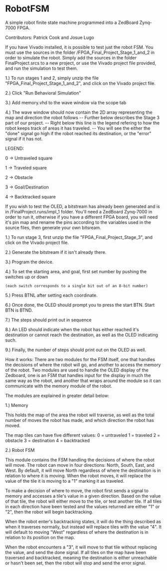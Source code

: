 # RobotFSM
A simple robot finite state machine programmed into a ZedBoard Zynq-7000 FPGA.

Contributors: Patrick Cook and Josue Lugo

If you have Vivado installed, it is possible to test just the robot FSM. You must use the sources
in the folder /FPGA_Final_Project_Stage_1_and_2 in order to simulate the robot. Simply add the sources
in the folder FinalProject.srcs to a new project, or use the Vivado project file provided, and run the 
simulation to test them.

1.) To run stages 1 and 2, simply unzip the file "FPGA_Final_Project_Stage_1_and_2", and click on the Vivado project file.

2.) Click "Run Behavioral Simulation"

3.) Add memory.vhd to the wave window via the scope tab

4.) The wave window should now contain the 2D array representing the map and direction the robot follows
-- Further below describes the Stage 3 part of our project. 
-- Right below this line is the legend refering to how the robot keeps track of areas it has traveled.
-- You will see the either the "done" signal go high if the robot reached its destination, or the "error" signal if it has not.

LEGEND:

0 -> Untraveled square

1 -> Traveled square

2 -> Obstacle

3 -> Goal/Destination

4 -> Backtracked square

If you wish to test the OLED, a bitstream has already been generated and 
is in /FinalProject.runs/impl_1 folder. You'll need a ZedBoard Zynq-7000 
in order to run it, otherwise if you have a different FPGA board, you will 
need it's pin map and rename the pins according to the variables used in the 
source files, then generate your own bitsream.

1.) To run stage 3, first unzip the file "FPGA_Final_Project_Stage_3", and click on the Vivado project file.

2.) Generate the bitstream if it isn't already there.

3.) Program the device.

4.) To set the starting area, and goal, first set number by pushing the switches up or down 
	
	(each switch corresponds to a single bit out of an 8-bit number)

5.) Press BTNL after setting each coordinate.

6.) Once done, the OLED should prompt you to press the start BTN. Start BTN is BTND.

7.) The steps should print out in sequence 

8.) An LED should indicate when the robot has either reached it's destination or cannot reach the destination, as well as the OLED indicating such.

9.) Finally, the number of steps should print out on the OLED as well. 

How it works:
There are two modules for the FSM itself, one that handles the decisions of where the robot
will go, and another to access the memory of the robot. Two modules are used to handle the OLED
display of the Zedboard, one is an FSM that handles input for the display in much the same way as 
the robot, and another that wraps around the module so it can communicate with the memory module of 
the robot.

The modules are explained in greater detail below:

1.) Memory

  This holds the map of the area the robot will traverse, as well as the total number of 
  moves the robot has made, and which direction the robot has moved.
  
  The map tiles can have five different values:
  0 = untraveled
  1 = traveled
  2 = obstacle
  3 = destination
  4 = backtracked
  
2.) Robot FSM

  This module contains the FSM handling the decisions of where the robot will move. The robot can
  move in four directions: North, South, East, and West. By default, it will move North regardless
  of where the destination is in relation to where it is moving. When the robot moves, it will replace
  the value of the tile it is moving to a "1" marking it as traveled.
  
  To make a decision of where to move, the robot first sends a signal to memory and accesses a tile's value
  in a given direction. Based on the value of that tile, the robot will either move to the tile, or test 
  another tile. If all tiles in each direction have been tested and the values returned are either "1" or "2", 
  then the robot will begin backtracking.
  
  When the robot enter's backtracking states, it will do the thing described as when it traverses normally, but 
  instead will replace tiles with the value "4". It will default to moving "West" regardless of where the
  destination is in relation to its position on the map.
  
  When the robot encounters a "3", it will move to that tile without replacing the value, and send the done signal.
  If all tiles on the map have been traversed and backtracked, meaning the destination is either unreachable or 
  hasn't been set, then the robot will stop and send the error signal.
